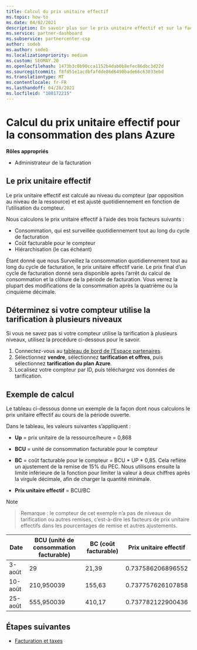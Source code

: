 ```yaml
---
title: Calcul du prix unitaire effectif
ms.topic: how-to
ms.date: 04/02/2021
description: En savoir plus sur le prix unitaire effectif et sur la façon dont il est calculé. Cet article contient également un exemple de calcul.
ms.service: partner-dashboard
ms.subservice: partnercenter-csp
author: sodeb
ms.author: sodeb
ms.localizationpriority: medium
ms.custom: SEOMAY.20
ms.openlocfilehash: 1473b3c0b90cca1152b4dab0b8efec86dbc3d22d
ms.sourcegitcommit: f8fd51e1acdbfafdde86d6490bade66c63033ebd
ms.translationtype: MT
ms.contentlocale: fr-FR
ms.lasthandoff: 04/28/2021
ms.locfileid: "108172215"
---
```

# <a name="effective-unit-price-calculation-for-azure-plan-consumption"></a>Calcul du prix unitaire effectif pour la consommation des plans Azure

**Rôles appropriés**

- Administrateur de la facturation

## <a name="the-effective-unit-price"></a>Le prix unitaire effectif

Le prix unitaire effectif est calculé au niveau du compteur (par opposition au niveau de la ressource) et est ajusté quotidiennement en fonction de l’utilisation du compteur.

Nous calculons le prix unitaire effectif à l’aide des trois facteurs suivants :

- Consommation, qui est surveillée quotidiennement tout au long du cycle de facturation
- Coût facturable pour le compteur
- Hiérarchisation (le cas échéant)

Étant donné que nous Surveillez la consommation quotidiennement tout au long du cycle de facturation, le prix unitaire effectif varie. Le prix final d’un cycle de facturation donné sera disponible après l’arrêt du calcul de consommation et la clôture de la période de facturation. Vous verrez la plupart des modifications de la consommation après la quatrième ou la cinquième décimale.

## <a name="find-out-whether-your-meter-uses-tiered-pricing"></a>Déterminez si votre compteur utilise la tarification à plusieurs niveaux

Si vous ne savez pas si votre compteur utilise la tarification à plusieurs niveaux, utilisez la procédure ci-dessous pour le savoir. 

1. Connectez-vous au [tableau de bord de l’Espace partenaires](https://partner.microsoft.com/dashboard/).
2. Sélectionnez **vendre**, sélectionnez **tarification et offres**, puis sélectionnez **tarification du plan Azure**.
3. Localisez votre compteur par ID, puis téléchargez vos données de tarification. 

## <a name="sample-calculation"></a>Exemple de calcul

Le tableau ci-dessous donne un exemple de la façon dont nous calculons le prix unitaire effectif au cours de la période ouverte.

Dans le tableau, les valeurs suivantes s’appliquent : 

- **Up** = prix unitaire de la ressource/heure = 0,868

- **BCU** = unité de consommation facturable pour le compteur

- **BC** = coût facturable pour le compteur = BCU * UP * 0,85. Cela reflète un ajustement de la remise de 15% du PEC. Nous utilisons ensuite la limite inférieure de la fonction pour limiter la valeur à deux chiffres après la virgule décimale, afin de charger la quantité minimale. 

- **Prix unitaire effectif** = BCU/BC

>[!NOTE]

>Remarque : le compteur de cet exemple n’a pas de niveaux de tarification ou autres remises, c’est-à-dire les facteurs de prix unitaire effectifs dans les pourcentages de remise et autres ajustements.


| Date | BCU (unité de consommation facturable) | BC (coût facturable) | Prix unitaire effectif |
| ------ | ----------- | ----------- | ----------- |  
| 3-août | 29 | 21,39 | 0.737586206896552 |
| 10-août | 210,950039 | 155,63 | 0.737757626107858 |
| 25-août | 555,950039 | 410,17 | 0.737782122900436 |

## <a name="next-steps"></a>Étapes suivantes

- [Facturation et taxes](billing.md)
